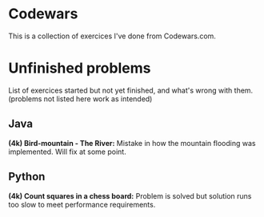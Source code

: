 # Codewars
This is a collection of exercices I've done from Codewars.com.

# Unfinished problems
List of exercices started but not yet finished, and what's wrong with them. (problems not listed here work as intended)

## Java
**(4k) Bird-mountain - The River:** Mistake in how the mountain flooding was implemented. Will fix at some point.

## Python
**(4k) Count squares in a chess board:** Problem is solved but solution runs too slow to meet performance requirements.
